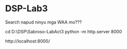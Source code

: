 # DSP-Lab3
Search napud ninyu mga WAA mo???

cd D:\DSP\Sabroso-LabAct3 
python -m http.server 8000

http://localhost:8000/
